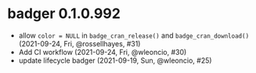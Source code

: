 # badger 0.1.0.992

+ allow `color = NULL` in `badge_cran_release()` and `badge_cran_download()` (2021-09-24, Fri, @rossellhayes, #31)
+ Add CI workflow (2021-09-24, Fri, @wleoncio, #30)
+ update lifecycle badger (2021-09-19, Sun, @wleoncio, #25)

